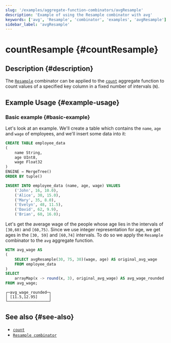 ```yaml
---
slug: '/examples/aggregate-function-combinators/avgResample'
description: 'Example of using the Resample combinator with avg'
keywords: ['avg', 'Resample', 'combinator', 'examples', 'avgResample']
sidebar_label: 'avgResample'
---
```


# countResample {#countResample}

## Description {#description}

The [`Resample`](/sql-reference/aggregate-functions/combinators#-resample) 
combinator can be applied to the [`count`](/sql-reference/aggregate-functions/reference/count)
aggregate function to count values of a specified key column in a fixed number
of intervals (`N`).

## Example Usage {#example-usage}

### Basic example {#basic-example}

Let's look at an example. We'll create a table which contains the `name`, `age` and
`wage` of employees, and we'll insert some data into it:

```sql
CREATE TABLE employee_data 
(
    name String,
    age UInt8,
    wage Float32
) 
ENGINE = MergeTree()
ORDER BY tuple()

INSERT INTO employee_data (name, age, wage) VALUES
    ('John', 16, 10.0),
    ('Alice', 30, 15.0),
    ('Mary', 35, 8.0),
    ('Evelyn', 48, 11.5),
    ('David', 62, 9.9),
    ('Brian', 60, 16.0);
```

Let's get the average wage of the people whose age lies in the intervals of `[30,60)` 
and `[60,75)`. Since we use integer representation for age, we get ages in the
`[30, 59]` and `[60,74]` intervals. To do so we apply the `Resample` combinator 
to the `avg` aggregate function.

```sql
WITH avg_wage AS
(
    SELECT avgResample(30, 75, 30)(wage, age) AS original_avg_wage
    FROM employee_data
)
SELECT
    arrayMap(x -> round(x, 3), original_avg_wage) AS avg_wage_rounded
FROM avg_wage;
```

```response
┌─avg_wage_rounded─┐
│ [11.5,12.95]     │
└──────────────────┘
```

## See also {#see-also}
- [`count`](/sql-reference/aggregate-functions/reference/count)
- [`Resample combinator`](/sql-reference/aggregate-functions/combinators#resample)
